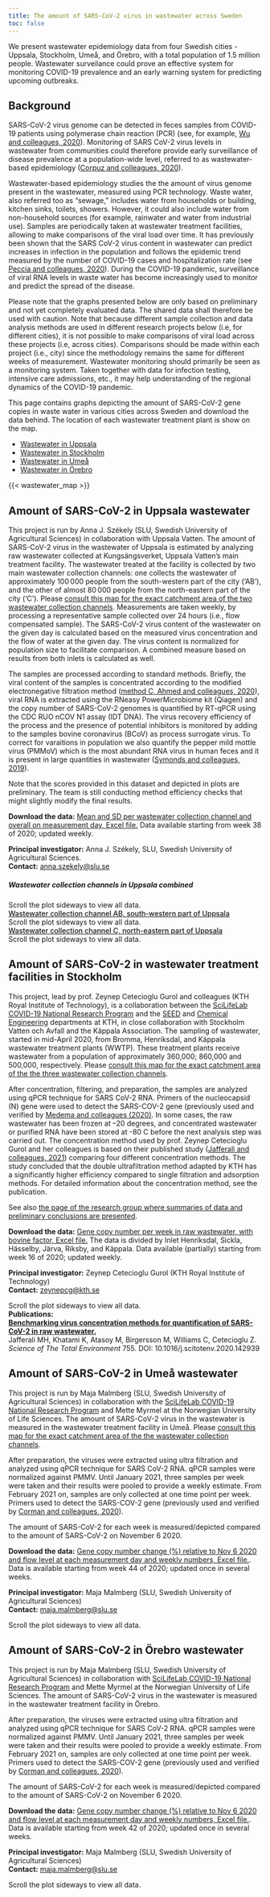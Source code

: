 ```yaml
---
title: The amount of SARS-CoV-2 virus in wastewater across Sweden
toc: false
---
```


We present wastewater epidemiology data from four Swedish cities - Uppsala, Stockholm, Umeå, and Örebro, with a total population of 1.5 million people. Wastewater surveilance could prove an effective system for monitoring COVID-19 prevalence and an early warning system for predicting upcoming outbreaks.

## Background

SARS-CoV-2 virus genome can be detected in feces samples from COVID-19 patients using polymerase chain reaction (PCR) (see, for example, [Wu and colleagues, 2020](https://doi.org/10.1016/S2468-1253(20)30083-2)). Monitoring of SARS CoV-2 virus levels in wastewater from communities could therefore provide early surveillance of disease prevalence at a population-wide level, referred to as wastewater-based epidemiology ([Corpuz and colleagues, 2020](https://doi.org/10.1016/j.scitotenv.2020.140910)).

Wastewater-based epidemiology studies the the amount of virus genome present in the wastewater, measured using PCR technology. Waste water, also referred too as “sewage,” includes water from households or building, kitchen sinks, toilets, showers. However, it could also include water from non-household sources (for example, rainwater and water from industrial use). Samples are periodically taken at wastewater treatment facilities, allowing to make comparisons of the viral load over time. It has previously been shown that the SARS CoV-2 virus content in wastewater can predict increases in infection in the population and follows the epidemic trend measured by the number of COVID-19 cases and hospitalization rate (see [Peccia and colleagues, 2020](https://doi.org/10.1038/s41587-020-0684-z)). During the COVID-19 pandemic, surveillance of viral RNA levels in waste water has become increasingly used to monitor and predict the spread of the disease.

Please note that the graphs presented below are only based on preliminary and not yet completely evaluated data. The shared data shall therefore be used with caution. Note that because different sample collection and data analysis methods are used in different research projects below (i.e, for different cities), it is not possible to make comparisons of viral load across these projects (i.e, across cities). Comparisons should be made within each project (i.e., city) since the methodology remains the same for different weeks of measurement. Wastewater monitoring should primarily be seen as a monitoring system. Taken together with data for infection testing, intensive care admissions, etc., it may help understanding of the regional dynamics of the COVID-19 pandemic.

<div class="row"><div class="col-lg-6"><p>This page contains graphs depicting the amount of SARS-CoV-2 gene copies in waste water in various cities across Sweden and download the data behind. The location of each wastewater treatment plant is show on the map.</p>
<ul><li><a href="#uppsala">Wastewater in Uppsala</a></li>
<li><a href="#stockholm">Wastewater in Stockholm</a></li>
<li><a href="#umea">Wastewater in Umeå</a></li>
<li><a href="#orebro">Wastewater in Örebro</a></li>
</ul></div><div class="col-lg-6">
{{< wastewater_map >}}
</div></div>

<a id="uppsala"><h2>Amount of SARS-CoV-2 in Uppsala wastewater</h2></a>

This project is run by Anna J. Székely (SLU, Swedish University of Agricultural Sciences) in collaboration with Uppsala Vatten. The amount of SARS-CoV-2 virus in the wastewater of Uppsala is estimated by analyzing raw wastewater collected at Kungsängsverket, Uppsala Vatten’s main treatment facility. The wastewater treated at the facility is collected by two main wastewater collection channels: one collects the wastewater of approximately 100 000 people from the south-western part of the city (‘AB’), and the other of almost 80 000 people from the north-eastern part of the city (‘C’). Please [consult this map for the exact catchment area of the two wastewater collection channels](/env_profiling/avrinningskarta_inlopp_kungsangsverket.pdf). Measurements are taken weekly, by processing a representative sample collected over 24 hours (i.e., flow compensated sample). The SARS-CoV-2 virus content of the wastewater on the given day is calculated based on the measured virus concentration and the flow of water at the given day. The virus content is normalized for population size to facilitate comparison. A combined measure based on results from both inlets is calculated as well.

The samples are processed according to standard methods. Briefly, the viral content of the samples is concentrated according to the modified electronegative filtration method ([method C, Ahmed and colleagues, 2020](https://doi.org/10.1016/j.scitotenv.2020.139960)), viral RNA is extracted using the RNeasy PowerMicrobiome kit (Qiagen) and the copy number of SARS-CoV-2 genomes is quantified by RT-qPCR using the CDC RUO nCOV N1 assay (IDT DNA). The virus recovery efficiency of the process and the presence of potential inhibitors is monitored by adding to the samples bovine coronavirus (BCoV) as process surrogate virus. To correct for varaitions in population we also quantify the pepper mild mottle virus (PMMoV) which is the most abundant RNA virus in human feces and it is present in large quantities in wastewater ([Symonds and colleagues, 2019](https://doi.org/10.1371/journal.ppat.1007639)).

Note that the scores provided in this dataset and depicted in plots are preliminary. The team is still conducting method efficiency checks that might slightly modify the final results.

**Download the data:** [Mean and SD per wastewater collection channel and overall on measurement day, Excel file.](https://covid19dataportal.se) Data available starting from week 38 of 2020; updated weekly.

**Principal investigator:** Anna J. Székely, SLU, Swedish University of Agricultural Sciences.  
**Contact:** anna.szekely@slu.se

##### Wastewater collection channels in Uppsala combined

<div class="d-lg-none alert alert-info">
  Scroll the plot sideways to view all data.
</div>

<div class="plot_wrapper">
  <div id="uppsala_combined"></div>
</div>

<div class="row ml-1"><a class="btn" data-toggle="collapse" href="#uppsala_ab_plot" role="button" aria-expanded="false" aria-controls="uppsala_ab_plot" style="font-weight: 500">
  Wastewater collection channel AB, south-western part of Uppsala
  <i class="fas fa-caret-down"></i>
</a></div>
<div class="collapse" id="uppsala_ab_plot">
  <div class="card card-body">
    <div class="row"><div class="col">
    <div class="d-lg-none alert alert-info">
      Scroll the plot sideways to view all data.
    </div>
    <div class="plot_wrapper">
      <div id="uppsala_ab"></div>
    </div>
    </div></div>
  </div>
</div>

<div class="row ml-1"><a class="btn" data-toggle="collapse" href="#uppsala_c_plot" role="button" aria-expanded="false" aria-controls="uppsala_c_plot" style="font-weight: 500">
  Wastewater collection channel C, north-eastern part of Uppsala
  <i class="fas fa-caret-down"></i>
</a></div>
<div class="collapse" id="uppsala_c_plot">
  <div class="card card-body">
    <div class="row"><div class="col">
    <div class="d-lg-none alert alert-info">
      Scroll the plot sideways to view all data.
    </div>
    <div class="plot_wrapper">
      <div id="uppsala_c"></div>
    </div>
    </div></div>
  </div>
</div>

<a id="stockholm"><h2>Amount of SARS-CoV-2 in wastewater treatment facilities in Stockholm</h2></a>

This project, lead by prof. Zeynep Cetecioglu Gurol and colleagues (KTH Royal Institute of Technology), is a collaboration between the [SciLifeLab COVID-19 National Research Program](https://www.scilifelab.se/covid-19) and the [SEED](https://www.kth.se/en/seed) and [Chemical Engineering](https://www.kth.se/ket/chemical-engineering-1.784196) departments at KTH, in close collaboration with Stockholm Vatten och Avfall and the Käppala Association. The sampling of wastewater, started in mid-April 2020, from Bromma, Henriksdal, and Käppala wastewater treatment plants (WWTP). These treatment plants receive wastewater from a population of approximately 360,000; 860,000 and 500,000, respectively. Please [consult this map for the exact catchment area of the the three wastewater collection channels](/env_profiling/map_wwtp_stockholm.png).

After concentration, filtering, and preparation, the samples are analyzed using qPCR technique for SARS CoV-2 RNA. Primers of the nucleocapsid (N) gene were used to detect the SARS-COV-2 gene (previously used and verified by [Medema and colleagues (2020)](https://doi.org/10.1016/j.scitotenv.2020.142939). In some cases, the raw wastewater has been frozen at –20 degrees, and  concentrated wastewater or purified RNA have been stored at -80 C before the next analysis step was carried out. The concentration method used by prof. Zeynep Cetecioglu Gurol and her colleagues is based on their published study ([Jafferali and colleagues, 2021](https://doi.org/10.1016/j.scitotenv.2020.142939)) comparing four different concentration methods. The study concluded that the double ultrafiltration method adapted by KTH has a significantly higher efficiency compared to single filtration and adsorption methods. For detailed information about the concentration method, see the publication.

See also [the page of the research group where summaries of data and preliminary conclusions are presented](https://www.kth.se/water/research/covid-1.979048).

**Download the data:** [Gene copy number per week in raw wastewater, with bovine factor, Excel file.](https://covid19dataportal.se) The data is divided by Inlet Henriksdal, Sickla, Hässelby, Järva, Riksby, and Käppala. Data available (partially) starting from week 16 of 2020; updated weekly.

**Principal investigator:** Zeynep Cetecioglu Gurol (KTH Royal Institute of Technology)  
**Contact:** zeynepcg@kth.se

<div class="d-lg-none alert alert-info">
  Scroll the plot sideways to view all data.
</div>

<div class="plot_wrapper">
  <div id="stockholm_combined"></div>
</div>

<div class="row ml-0 mt-3"><b>Publications:</b></div><div class="row"><div class="col">
<b><a target="_blank" href="https://doi.org/10.1016/j.scitotenv.2020.142939">Benchmarking virus concentration methods for quantification of SARS-CoV-2 in raw wastewater.</a></b><br>
                    <span class="text-muted">Jafferali MH, Khatami K, Atasoy M, Birgersson M, Williams C, Cetecioglu Z.</span><br>
                    <i>Science of The Total Environment</i> 755. DOI: 10.1016/j.scitotenv.2020.142939
</div></div>

<a id="umea"><h2>Amount of SARS-CoV-2 in Umeå wastewater</h2></a>

This project is run by Maja Malmberg (SLU, Swedish University of Agricultural Sciences) in collaboration with the [SciLifeLab COVID-19 National Research Program](https://www.scilifelab.se/covid-19) and Mette Myrmel at the Norwegian University of Life Sciences. The amount of SARS-CoV-2 virus in the wastewater is measured in the wastewater treatment facility in Umeå. Please [consult this map for the exact catchment area of the the wastewater collection channels](/env_profiling/umeaa.jpg).

After preparation, the viruses were extracted using ultra filtration and analyzed using qPCR technique for SARS CoV-2 RNA. qPCR samples were normalized against PMMV. Until January 2021, three samples per week were taken and their results were pooled to provide a weekly estimate. From February 2021 on, samples are only collected at one time point per week. Primers used to detect the SARS-COV-2 gene (previously used and verified by [Corman and colleagues, 2020](https://doi.org/10.2807/1560-7917.ES.2020.25.3.2000045)).

The amount of SARS-CoV-2 for each week is measured/depicted compared to the amount of SARS-CoV-2 on November 6 2020.

**Download the data:** [Gene copy number change (%) relative to Nov 6 2020 and flow level at each measurement day and weekly numbers, Excel file.](https://covid19dataportal.se/). Data is available starting from week 44 of 2020; updated once in several weeks.

**Principal investigator:** Maja Malmberg (SLU, Swedish University of Agricultural Sciences)  
**Contact:** maja.malmberg@slu.se

<div class="d-lg-none alert alert-info">
  Scroll the plot sideways to view all data.
</div>

<div class="plot_wrapper">
  <div id="umea_combined"></div>
</div>

<a id="orebro"><h2>Amount of SARS-CoV-2 in Örebro wastewater</h2></a>

This project is run by Maja Malmberg (SLU, Swedish University of Agricultural Sciences) in collaboration with [SciLifeLab COVID-19 National Research Program](https://www.scilifelab.se/covid-19) and Mette Myrmel at the Norwegian University of Life Sciences. The amount of SARS-CoV-2 virus in the wastewater is measured in the wastewater treatment facility in Örebro.

After preparation, the viruses were extracted using ultra filtration and analyzed using qPCR technique for SARS CoV-2 RNA. qPCR samples were normalized against PMMV. Until January 2021, three samples per week were taken and their results were pooled to provide a weekly estimate. From February 2021 on, samples are only collected at one time point per week. Primers used to detect the SARS-COV-2 gene (previously used and verified by [Corman and colleagues, 2020](https://doi.org/10.2807/1560-7917.ES.2020.25.3.2000045)).

 The amount of SARS-CoV-2 for each week is measured/depicted compared to the amount of SARS-CoV-2 on November 6 2020.

**Download the data:** [Gene copy number change (%) relative to Nov 6 2020 and flow level at each measurement day and weekly numbers, Excel file.](https://covid19dataportal.se/). Data is available starting from week 42 of 2020; updated once in several weeks.

**Principal investigator:** Maja Malmberg (SLU, Swedish University of Agricultural Sciences)  
**Contact:** maja.malmberg@slu.se

<div class="d-lg-none alert alert-info">
  Scroll the plot sideways to view all data.
</div>

<div class="plot_wrapper">
  <div id="orebro_combined"></div>
</div>

<script src="https://cdn.jsdelivr.net/npm/vega@5.12.1"></script>
<script src="https://cdn.jsdelivr.net/npm/vega-lite@4.12.2"></script>
<script src="https://cdn.jsdelivr.net/npm/vega-embed@6.8.0"></script>

<script src="https://datagraphics.dckube.scilifelab.se/graphic/6ca12c9d3d0b4c838441a67b65751c54.js?id=uppsala_combined"></script>
<script src="https://datagraphics.dckube.scilifelab.se/graphic/2cdc7dfbb44a47fd9ca027767913cafa.js?id=uppsala_ab"></script>
<script src="https://datagraphics.dckube.scilifelab.se/graphic/1aa540b5f5c3491eb2413b876c52bba8.js?id=uppsala_c"></script>
<script src="https://datagraphics.dckube.scilifelab.se/graphic/7db40a88e0f34ea69cebed7a4be51e55.js?id=stockholm_combined"></script>
<script src="https://datagraphics.dckube.scilifelab.se/graphic/030ac237d44248dda87e2c9277a49cc7.js?id=umea_combined"></script>
<script src="https://datagraphics.dckube.scilifelab.se/graphic/fe03ef2220814eeeb3e99eb26a7c46e2.js?id=orebro_combined"></script>
